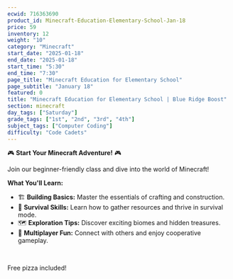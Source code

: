 ```yaml
---
ecwid: 716363690
product_id: Minecraft-Education-Elementary-School-Jan-18
price: 59
inventory: 12
weight: "10"
category: "Minecraft"
start_date: "2025-01-18"
end_date: "2025-01-18"
start_time: "5:30"
end_time: "7:30"
page_title: "Minecraft Education for Elementary School"
page_subtitle: "January 18"
featured: 0
title: "Minecraft Education for Elementary School | Blue Ridge Boost"
section: minecraft
day_tags: ["Saturday"]
grade_tags: ["1st", "2nd", "3rd", "4th"]
subject_tags: ["Computer Coding"]
difficulty: "Code Cadets"
---
```

<p>🎮 <strong>Start Your Minecraft Adventure!</strong> 🎮</p><p>Join our beginner-friendly class and dive into the world of Minecraft!</p><p><strong>What You'll Learn:</strong></p><ul> <li>🏗️ <strong>Building Basics:</strong> Master the essentials of crafting and construction.</li> <li>🌿 <strong>Survival Skills:</strong> Learn how to gather resources and thrive in survival mode.</li> <li>🗺️ <strong>Exploration Tips:</strong> Discover exciting biomes and hidden treasures.</li> <li>👥 <strong>Multiplayer Fun:</strong> Connect with others and enjoy cooperative gameplay.</li></ul><p><br></p><p>Free pizza included!</p>
